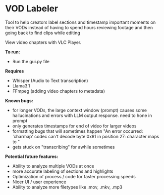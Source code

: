 # VOD Labeler
Tool to help creators label sections and timestamp important moments on their VODs instead of having to spend hours reviewing footage and then going back to find clips while editing

View video chapters with VLC Player.

**To run:**
- Run the gui.py file

**Requires**
- Whisper (Audio to Text transcription)
- Llama3.1 
- FFmpeg (adding video chapters to metadata)

**Known bugs:**
- for longer VODs, the large context window (prompt) causes some hallucinations and errors with LLM output response. need to hone in prompt
- only generates timestamps for end of video for larger videos
- formatting bugs that will sometimes happen "An error occurred: 'charmap' codec can't decode byte 0x81 in position 27: character maps to <undefined>"
- gets stuck on "transcribing" for awhile sometimes

**Potential future features:**
- Ability to analyze multiple VODs at once
- more accurate labeling of sections and highlights
- Optimization of process / code for faster processing speeds
- Nicer UI / user experience
- Ability to analyze more filetypes like .mov, .mkv, .mp3
